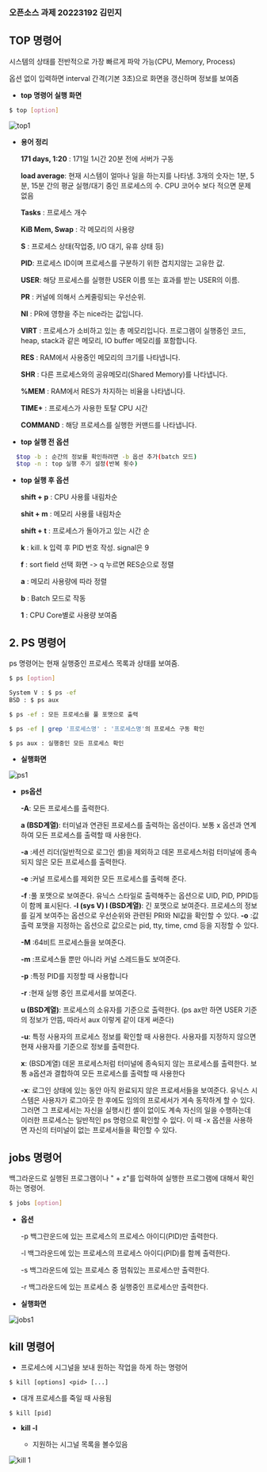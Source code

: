 ### 오픈소스 과제 20223192 김민지

## TOP 명령어


시스템의 상태를 전반적으로 가장 빠르게 파악 가능(CPU, Memory, Process)


옵션 없이 입력하면 interval 간격(기본 3초)으로 화면을 갱신하며 정보를 보여줌



* **top 명령어 실행 화면**
```bash
$ top [option]
```


![top1](https://github.com/minji0102/minji-sw/assets/133829885/b87c0928-53d8-4c3e-be84-b33eeafffa53)



* **용어 정리**

 
  **171 days,  1:20** : 171일 1시간 20분 전에 서버가 구동


  **load average**: 현재 시스템이 얼마나 일을 하는지를 나타냄. 3개의 숫자는 1분, 5분, 15분 간의 평균 실행/대기 중인 프로세스의 수. CPU 코어수 보다 적으면 문제 없음


  **Tasks** : 프로세스 개수


  **KiB Mem, Swap** : 각 메모리의 사용량


  **S** : 프로세스 상태(작업중, I/O 대기, 유휴 상태 등)


  **PID**:
프로세스 ID이며 프로세스를 구분하기 위한 겹치지않는 고유한 값.


  **USER**: 
해당 프로세스를 실행한 USER 이름 또는 효과를 받는 USER의 이름.


  **PR** : 커널에 의해서 스케줄링되는 우선순위.


  **NI** : PR에 영향을 주는 nice라는 값입니다.



  **VIRT** : 프로세스가 소비하고 있는 총 메모리입니다. 프로그램이 실행중인 코드, heap, stack과 같은 메모리, IO buffer 메모리를 포함합니다.


  **RES** : RAM에서 사용중인 메모리의 크기를 나타냅니다.


  **SHR** : 다른 프로세스와의 공유메모리(Shared Memory)를 나타냅니다.


  **%MEM** : RAM에서 RES가 차지하는 비율을 나타냅니다.


  **TIME+** : 프로세스가 사용한 토탈 CPU 시간


  **COMMAND** : 해당 프로세스를 실행한 커맨드를 나타냅니다.



* **top 실행 전 옵션**

```bash
  $top -b : 순간의 정보를 확인하려면 -b 옵션 추가(batch 모드)
  $top -n : top 실행 주기 설정(반복 횟수)
  ```
  
  
* **top 실행 후 옵션**


  **shift + p** : CPU 사용률 내림차순


  **shit + m** : 메모리 사용률 내림차순


  **shift + t** : 프로세스가 돌아가고 있는 시간 순
 

  **k** : kill. k 입력 후 PID 번호 작성. signal은 9


  **f** : sort field 선택 화면 -> q 누르면 RES순으로 정렬


  **a** : 메모리 사용량에 따라 정렬


  **b** : Batch 모드로 작동


  **1** : CPU Core별로 사용량 보여줌
  
  
## 2. PS 명령어


ps 명령어는 현재 실행중인 프로세스 목록과 상태를 보여줌.

```bash
$ ps [option]

System V : $ ps -ef
BSD : $ ps aux
```


```bash
$ ps -ef : 모든 프로세스를 풀 포맷으로 출력
```


 ```bash
 $ ps -ef | grep '프로세스명' : '프로세스명'의 프로세스 구동 확인
 ```
 
 
 ```bash
$ ps aux : 실행중인 모든 프로세스 확인
```


* **실행화면**


![ps1](https://github.com/minji0102/minji-sw/assets/133829885/3ab7dddb-8249-4df7-ba79-a485a24f6dfa)

* **ps옵션**


  **-A**: 모든 프로세스를 출력한다.
  
  
  **a (BSD계열)**: 	터미널과 연관된 프로세스를 출력하는 옵션이다. 보통 x 옵션과 연계하여 모든 프로세스를 출력할 때 사용한다. 
  
  
  **-a**	:세션 리더(일반적으로 로그인 셸)을 제외하고 데몬 프로세스처럼 터미널에 종속되지 않은 모든 프로세스를 출력한다.
  
  
  **-e**	:커널 프로세스를 제외한 모든 프로세스를 출력해 준다.
  
  
  **-f**	:풀 포맷으로 보여준다.
                 유닉스 스타일로 출력해주는 옵션으로 UID, PID, PPID등이 함께 표시된다.
  **-l (sys V)
  l (BSD계열)**:   긴 포맷으로 보여준다.
                 프로세스의 정보를 길게 보여주는 옵션으로 우선순위와 관련된 PRI와 NI값을 확인할 수 있다. 
  **-o**  :값 출력 포맷을 지정하는 옵션으로 값으로는 pid, tty, time, cmd 등을 지정할 수 있다.
  
  
  **-M**  :64비트 프로세스들을 보여준다.
  
  
  **-m**	:프로세스들 뿐만 아니라 커널 스레드들도 보여준다. 
  
  
  **-p**	:특정 PID를 지정할 때 사용합니다 
  
  
  **-r**	:현재 실행 중인 프로세서를 보여준다. 
  
  
  **u (BSD계열)**: 	프로세스의 소유자를 기준으로 출력한다. (ps ax만 하면 USER 기준의 정보가 안뜸, 따라서 aux 이렇게 같이 대게 써준다) 
  
  
  **-u**:	특정 사용자의 프로세스 정보를 확인할 때 사용한다. 사용자를 지정하지 않으면 현재 사용자를 기준으로 정보를 출력한다. 
  
  
  **x**: (BSD계열)	데몬 프로세스처럼 터미널에 종속되지 않는 프로세스를 출력한다. 보통 a옵션과 결합하여 모든 프로세스를 출력할 때 사용한다
  
  
  **-x**:	로그인 상태에 있는 동안 아직 완료되지 않은 프로세서들을 보여준다. 유닉스 시스템은 사용자가 로그아웃 한 후에도 임의의 프로세서가 게속 동작하게 할 수 있다. 그러면 그 프로세서는 자신을 실행시킨 셸이 없이도 계속 자신의 일을 수행하는데 이러한 프로세스는 일반적인 ps 명령으로 확인할 수 잆다. 이 때 -x 옵션을 사용하면 자신의 터미널이 없는 프로세서들을 확인할 수 있다. 
 
 
 ## jobs 명령어
 
 
백그라운드로 실행된 프로그램이나 "<Ctrl> + z"를 입력하여 실행한 프로그램에 대해서 확인하는 명령어.

  
 ```bash
$ jobs [option]
```
  
  
* **옵션**
  

  -p	백그란운드에 있는 프로세스의 프로세스 아이디(PID)만 출력한다.
  
  
  -l	백그라운드에 있는 프로세스의 프로세스 아이디(PID)를 함께 출력한다.
  
  
  -s	백그라운드에 있는 프로세스 중 멈춰있는 프로세스만 출력한다.
  
  
  -r	백그라운드에 있는 프로세스 중 실행중인 프로세스만 출력한다.
  
 * **실행화면**
  
  
  ![jobs1](https://github.com/minji0102/minji-sw/assets/133829885/1112209e-f1ad-4459-9759-125dce55aab7)
  
  
## kill 명령어
  
 * 프로세스에 시그널을 보내 원하는 작업을 하게 하는 명령어
  ```
  $ kill [options] <pid> [...]
  ```
    
  
 * 대개 프로세스를 죽일 때 사용됨
  
  ```
  $ kill [pid]
  ```
  
  * **kill -l**
  
  
    * 지원하는 시그널 목록을 볼수있음
  
  
  ![kill 1](https://github.com/minji0102/minji-sw/assets/133829885/dadea8e8-f0e4-4f80-85f9-e90fbc96d0fb)

  
  
  
  
